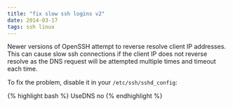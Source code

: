 ```yaml
---
title: "fix slow ssh logins v2"
date: 2014-03-17 
tags: ssh linux
---
```


Newer versions of OpenSSH attempt to reverse resolve client IP addresses. This can cause slow ssh connections if the client IP does not reverse resolve as the DNS request will be attempted multiple times and timeout each time.

To fix the problem, disable it in your `/etc/ssh/sshd_config`:

{% highlight bash %}
  UseDNS no
{% endhighlight %}
